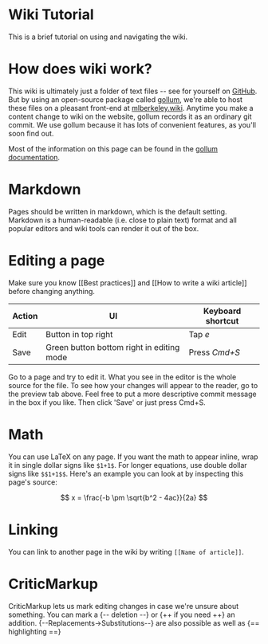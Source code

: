 # Wiki Tutorial

This is a brief tutorial on using and navigating the wiki. 

# How does wiki work?

This wiki is ultimately just a folder of text files -- see for yourself on [GitHub](https://github.com/mlberkeley/wiki). But by using an open-source package called [gollum](https://github.com/gollum/gollum), we're able to host these files on a pleasant front-end at [mlberkeley.wiki](https://mlberkeley.wiki/Home). Anytime you make a content change to wiki on the website, gollum records it as an ordinary git commit. We use gollum because it has lots of convenient features, as you'll soon find out.

Most of the information on this page can be found in the [gollum documentation](https://github.com/gollum/gollum/wiki).

# Markdown

Pages should be written in markdown, which is the default setting. Markdown is a human-readable (i.e. close to plain text) format and all popular editors and wiki tools can render it out of the box.

# Editing a page

Make sure you know [[Best practices]] and [[How to write a wiki article]] before changing anything.

|Action|UI|Keyboard shortcut|
|------|--|---------------|
|Edit|Button in top right|Tap _e_|
|Save|Green button bottom right in editing mode|Press _Cmd+S_|

Go to a page and try to edit it. What you see in the editor is the whole source for the file. To see how your changes will appear to the reader, go to the preview tab above. Feel free to put a more descriptive commit message in the box if you like. Then click 'Save' or just press Cmd+S.

# Math

You can use LaTeX on any page. If you want the math to appear inline, wrap it in single dollar signs like `$1+1$`. For longer equations, use double dollar signs like `$$1+1$$`. Here's an example you can look at by inspecting this page's source:

$$
x = \frac{-b \pm \sqrt{b^2 - 4ac}}{2a}
$$

# Linking

You can link to another page in the wiki by writing `[[Name of article]]`.

# CriticMarkup

CriticMarkup lets us mark editing changes in case we're unsure about something. You can mark a {-- deletion --} or {++ if you need ++} an addition. {--Replacements->Substitutions--} are also possible as well as {== highlighting ==}